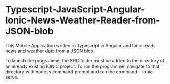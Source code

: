 # Typescript-JavaScript-Angular-Ionic-News-Weather-Reader-from-JSON-blob
This Mobile Application written in Typescript in Angular and Ionic reads news and weather data from a JSON blob.

To launch the programme, the SRC folder must be added to the directory of an already existing IONIC project. To run the programme,
navigate to that directory with node.js command prompt and run the command --ionic serve.
